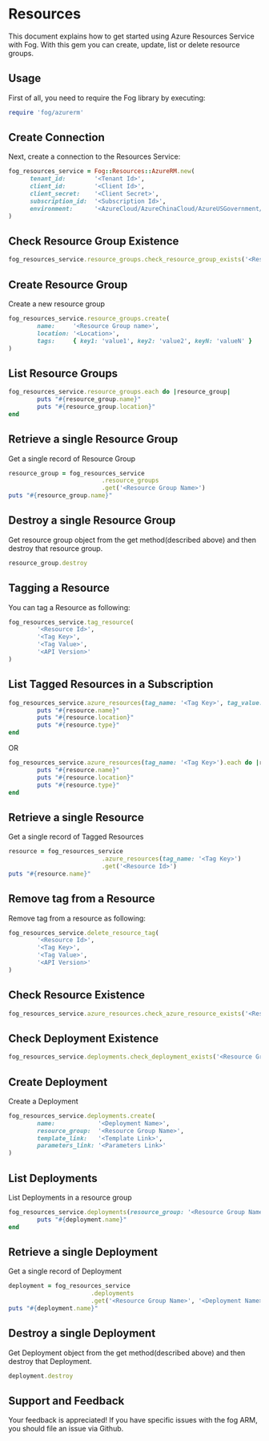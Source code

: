 # Resources

This document explains how to get started using Azure Resources Service with Fog. With this gem you can create, update, list or delete resource groups.

## Usage

First of all, you need to require the Fog library by executing:

```ruby
require 'fog/azurerm'
```

## Create Connection

Next, create a connection to the Resources Service:

```ruby
fog_resources_service = Fog::Resources::AzureRM.new(
      tenant_id:        '<Tenant Id>',                                                         # Tenant Id of Azure Active Directory Application
      client_id:        '<Client Id>',                                                         # Client Id of Azure Active Directory Application
      client_secret:    '<Client Secret>',                                                     # Client Secret of Azure Active Directory Application
      subscription_id:  '<Subscription Id>',                                                   # Subscription Id of an Azure Account
      environment:      '<AzureCloud/AzureChinaCloud/AzureUSGovernment/AzureGermanCloud>'      # Azure cloud environment. Default is AzureCloud.
)
```

## Check Resource Group Existence

```ruby
fog_resources_service.resource_groups.check_resource_group_exists('<Resource Group Name>')
```

## Create Resource Group

Create a new resource group

```ruby
fog_resources_service.resource_groups.create(
        name:     '<Resource Group name>',
        location: '<Location>',
        tags:     { key1: 'value1', key2: 'value2', keyN: 'valueN' }                        # [Optional]
)
```
## List Resource Groups

```ruby
fog_resources_service.resource_groups.each do |resource_group|
        puts "#{resource_group.name}"
        puts "#{resource_group.location}"
end
```

## Retrieve a single Resource Group

Get a single record of Resource Group

```ruby
resource_group = fog_resources_service
                          .resource_groups
                          .get('<Resource Group Name>')
puts "#{resource_group.name}"
```

## Destroy a single Resource Group

Get resource group object from the get method(described above) and then destroy that resource group.

```ruby
resource_group.destroy
```
## Tagging a Resource

You can tag a Resource as following:

```ruby
fog_resources_service.tag_resource(
        '<Resource Id>',
        '<Tag Key>',
        '<Tag Value>',
        '<API Version>'
)
```

## List Tagged Resources in a Subscription

```ruby
fog_resources_service.azure_resources(tag_name: '<Tag Key>', tag_value: '<Tag Value>').each do |resource|
        puts "#{resource.name}"
        puts "#{resource.location}"
        puts "#{resource.type}"        
end
```
OR
```ruby
fog_resources_service.azure_resources(tag_name: '<Tag Key>').each do |resource|
        puts "#{resource.name}"
        puts "#{resource.location}"
        puts "#{resource.type}"        
end
```
## Retrieve a single Resource

Get a single record of Tagged Resources

```ruby
resource = fog_resources_service
                          .azure_resources(tag_name: '<Tag Key>')
                          .get('<Resource Id>')
puts "#{resource.name}"
```
## Remove tag from a Resource

Remove tag from a resource as following:

```ruby
fog_resources_service.delete_resource_tag(
        '<Resource Id>',
        '<Tag Key>',
        '<Tag Value>',
        '<API Version>'
)
```

## Check Resource Existence

```ruby
fog_resources_service.azure_resources.check_azure_resource_exists('<Resource Id>', '<API Version>')
```

## Check Deployment Existence

```ruby
fog_resources_service.deployments.check_deployment_exists('<Resource Group Name>', '<Deployment Name>')
```

## Create Deployment

Create a Deployment

```ruby
fog_resources_service.deployments.create(
        name:            '<Deployment Name>',
        resource_group:  '<Resource Group Name>',
        template_link:   '<Template Link>',
        parameters_link: '<Parameters Link>'
)
```
## List Deployments

List Deployments in a resource group

```ruby
fog_resources_service.deployments(resource_group: '<Resource Group Name>').each do |deployment|
        puts "#{deployment.name}"
end
```

## Retrieve a single Deployment

Get a single record of Deployment

```ruby
deployment = fog_resources_service
                       .deployments
                       .get('<Resource Group Name>', '<Deployment Name>')
puts "#{deployment.name}"
```

## Destroy a single Deployment

Get Deployment object from the get method(described above) and then destroy that Deployment.

```ruby
deployment.destroy
```

## Support and Feedback
Your feedback is appreciated! If you have specific issues with the fog ARM, you should file an issue via Github.
